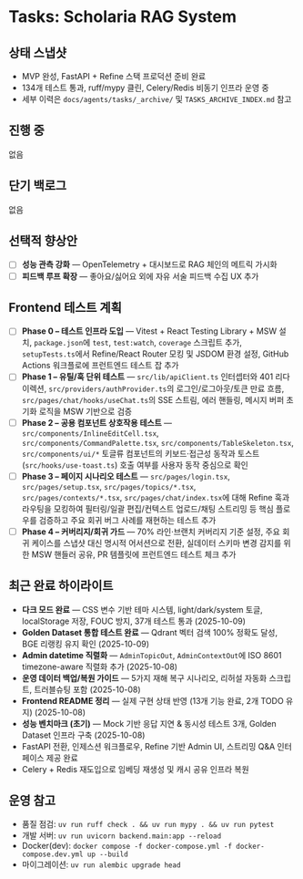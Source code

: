 # Tasks: Scholaria RAG System

## 상태 스냅샷

- MVP 완성, FastAPI + Refine 스택 프로덕션 준비 완료
- 134개 테스트 통과, ruff/mypy 클린, Celery/Redis 비동기 인프라 운영 중
- 세부 이력은 `docs/agents/tasks/_archive/` 및 `TASKS_ARCHIVE_INDEX.md` 참고

## 진행 중

없음

## 단기 백로그

없음

## 선택적 향상안

- [ ] **성능 관측 강화** — OpenTelemetry + 대시보드로 RAG 체인의 메트릭 가시화
- [ ] **피드백 루프 확장** — 좋아요/싫어요 외에 자유 서술 피드백 수집 UX 추가

## Frontend 테스트 계획

- [ ] **Phase 0 – 테스트 인프라 도입** — Vitest + React Testing Library + MSW 설치, `package.json`에 `test`, `test:watch`, `coverage` 스크립트 추가, `setupTests.ts`에서 Refine/React Router 모킹 및 JSDOM 환경 설정, GitHub Actions 워크플로에 프런트엔드 테스트 잡 추가
- [ ] **Phase 1 – 유틸/훅 단위 테스트** — `src/lib/apiClient.ts` 인터셉터와 401 리다이렉션, `src/providers/authProvider.ts`의 로그인/로그아웃/토큰 만료 흐름, `src/pages/chat/hooks/useChat.ts`의 SSE 스트림, 에러 핸들링, 메시지 버퍼 초기화 로직을 MSW 기반으로 검증
- [ ] **Phase 2 – 공용 컴포넌트 상호작용 테스트** — `src/components/InlineEditCell.tsx`, `src/components/CommandPalette.tsx`, `src/components/TableSkeleton.tsx`, `src/components/ui/*` 토글류 컴포넌트의 키보드·접근성 동작과 토스트(`src/hooks/use-toast.ts`) 호출 여부를 사용자 동작 중심으로 확인
- [ ] **Phase 3 – 페이지 시나리오 테스트** — `src/pages/login.tsx`, `src/pages/setup.tsx`, `src/pages/topics/*.tsx`, `src/pages/contexts/*.tsx`, `src/pages/chat/index.tsx`에 대해 Refine 훅과 라우팅을 모킹하여 필터링/일괄 편집/컨텍스트 업로드/채팅 스트리밍 등 핵심 플로우를 검증하고 주요 회귀 버그 사례를 재현하는 테스트 추가
- [ ] **Phase 4 – 커버리지/회귀 가드** — 70% 라인·브랜치 커버리지 기준 설정, 주요 회귀 케이스를 스냅샷 대신 명시적 어서션으로 전환, 실데이터 스키마 변경 감지를 위한 MSW 핸들러 공유, PR 템플릿에 프런트엔드 테스트 체크 추가

## 최근 완료 하이라이트

- **다크 모드 완료** — CSS 변수 기반 테마 시스템, light/dark/system 토글, localStorage 저장, FOUC 방지, 37개 테스트 통과 (2025-10-09)
- **Golden Dataset 통합 테스트 완료** — Qdrant 벡터 검색 100% 정확도 달성, BGE 리랭킹 유지 확인 (2025-10-09)
- **Admin datetime 직렬화** — `AdminTopicOut`, `AdminContextOut`에 ISO 8601 timezone-aware 직렬화 추가 (2025-10-08)
- **운영 데이터 백업/복원 가이드** — 5가지 재해 복구 시나리오, 리허설 자동화 스크립트, 트러블슈팅 포함 (2025-10-08)
- **Frontend README 정리** — 실제 구현 상태 반영 (13개 기능 완료, 2개 TODO 유지) (2025-10-08)
- **성능 벤치마크 (초기)** — Mock 기반 응답 지연 & 동시성 테스트 3개, Golden Dataset 인프라 구축 (2025-10-08)
- FastAPI 전환, 인제스션 워크플로우, Refine 기반 Admin UI, 스트리밍 Q&A 인터페이스 제공 완료
- Celery + Redis 재도입으로 임베딩 재생성 및 캐시 공유 인프라 복원

## 운영 참고

- 품질 점검: `uv run ruff check . && uv run mypy . && uv run pytest`
- 개발 서버: `uv run uvicorn backend.main:app --reload`
- Docker(dev): `docker compose -f docker-compose.yml -f docker-compose.dev.yml up --build`
- 마이그레이션: `uv run alembic upgrade head`

